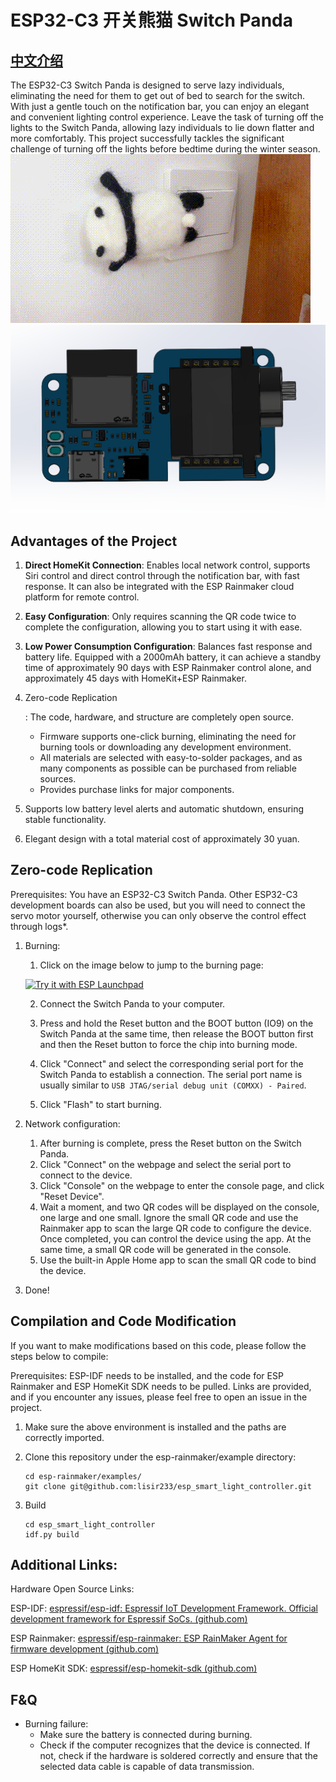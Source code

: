 # ESP32-C3 开关熊猫 Switch Panda 
## [中文介绍](./doc/README_CN.md)

The ESP32-C3 Switch Panda is designed to serve lazy individuals, eliminating the need for them to get out of bed to search for the switch. With just a gentle touch on the notification bar, you can enjoy an elegant and convenient lighting control experience. Leave the task of turning off the lights to the Switch Panda, allowing lazy individuals to lie down flatter and more comfortably. This project successfully tackles the significant challenge of turning off the lights before bedtime during the winter season.
![image-11](./doc/pic/main-middle-original.gif)
![image-20230923130225741](./doc/pic/image-20230923130225741.png)

## Advantages of the Project

1. **Direct HomeKit Connection**: Enables local network control, supports Siri control and direct control through the notification bar, with fast response. It can also be integrated with the ESP Rainmaker cloud platform for remote control.

2. **Easy Configuration**: Only requires scanning the QR code twice to complete the configuration, allowing you to start using it with ease.

3. **Low Power Consumption Configuration**: Balances fast response and battery life. Equipped with a 2000mAh battery, it can achieve a standby time of approximately 90 days with ESP Rainmaker control alone, and approximately 45 days with HomeKit+ESP Rainmaker.

4. Zero-code Replication

   : The code, hardware, and structure are completely open source.

   - Firmware supports one-click burning, eliminating the need for burning tools or downloading any development environment.
   - All materials are selected with easy-to-solder packages, and as many components as possible can be purchased from reliable sources.
   - Provides purchase links for major components.

5. Supports low battery level alerts and automatic shutdown, ensuring stable functionality.

6. Elegant design with a total material cost of approximately 30 yuan.

## Zero-code Replication

Prerequisites: You have an ESP32-C3 Switch Panda. Other ESP32-C3 development boards can also be used, but you will need to connect the servo motor yourself, otherwise you can only observe the control effect through logs*.

1. Burning:

   1. Click on the image below to jump to the burning page:

   <a href="https://espressif.github.io/esp-launchpad/?flashConfigURL=https://lisir233.github.io/esp_smart_light_controller/config.toml"> <img alt="Try it with ESP Launchpad" src="https://espressif.github.io/esp-launchpad/assets/try_with_launchpad.png" width="250" height="70"> </a>

    2. Connect the Switch Panda to your computer.

    3. Press and hold the Reset button and the BOOT button (IO9) on the Switch Panda at the same time, then release the BOOT button first and then the Reset button to force the chip into burning mode.

    4. Click "Connect" and select the corresponding serial port for the Switch Panda to establish a connection. The serial port name is usually similar to `USB JTAG/serial debug unit (COMXX) - Paired`.

    5. Click "Flash" to start burning.

2. Network configuration:

   1. After burning is complete, press the Reset button on the Switch Panda.
   2. Click "Connect" on the webpage and select the serial port to connect to the device.
   3. Click "Console" on the webpage to enter the console page, and click "Reset Device".
   4. Wait a moment, and two QR codes will be displayed on the console, one large and one small. Ignore the small QR code and use the Rainmaker app to scan the large QR code to configure the device. Once completed, you can control the device using the app. At the same time, a small QR code will be generated in the console.
   5. Use the built-in Apple Home app to scan the small QR code to bind the device.

3. Done!

## Compilation and Code Modification

If you want to make modifications based on this code, please follow the steps below to compile:

Prerequisites: ESP-IDF needs to be installed, and the code for ESP Rainmaker and ESP HomeKit SDK needs to be pulled. Links are provided, and if you encounter any issues, please feel free to open an issue in the project.

1. Make sure the above environment is installed and the paths are correctly imported.

2. Clone this repository under the esp-rainmaker/example directory:

   ```
   cd esp-rainmaker/examples/
   git clone git@github.com:lisir233/esp_smart_light_controller.git
   ```

3. Build

   ```
   cd esp_smart_light_controller
   idf.py build
   ```

## Additional Links:

Hardware Open Source Links:

ESP-IDF: [espressif/esp-idf: Espressif IoT Development Framework. Official development framework for Espressif SoCs. (github.com)](https://github.com/espressif/esp-idf)

ESP Rainmaker: [espressif/esp-rainmaker: ESP RainMaker Agent for firmware development (github.com)](https://github.com/espressif/esp-rainmaker)

ESP HomeKit SDK: [espressif/esp-homekit-sdk (github.com)](https://github.com/espressif/esp-homekit-sdk)

## F&Q

- Burning failure:
  - Make sure the battery is connected during burning.
  - Check if the computer recognizes that the device is connected. If not, check if the hardware is soldered correctly and ensure that the selected data cable is capable of data transmission.